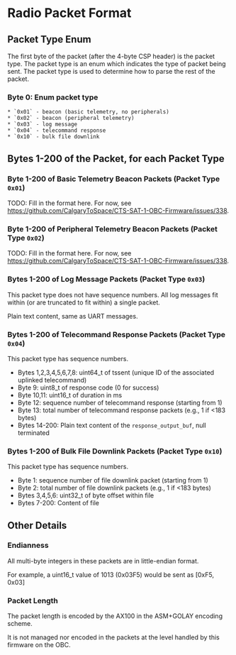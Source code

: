 # Radio Packet Format

## Packet Type Enum

The first byte of the packet (after the 4-byte CSP header) is the packet type. The packet type is an enum which indicates the type of packet being sent. The packet type is used to determine how to parse the rest of the packet.

### Byte 0: Enum packet type
    * `0x01` - beacon (basic telemetry, no peripherals)
    * `0x02` - beacon (peripheral telemetry)
    * `0x03` - log message
    * `0x04` - telecommand response
    * `0x10` - bulk file downlink

## Bytes 1-200 of the Packet, for each Packet Type

### Byte 1-200 of Basic Telemetry Beacon Packets (Packet Type `0x01`)

TODO: Fill in the format here. For now, see https://github.com/CalgaryToSpace/CTS-SAT-1-OBC-Firmware/issues/338.


### Byte 1-200 of Peripheral Telemetry Beacon Packets (Packet Type `0x02`)

TODO: Fill in the format here. For now, see https://github.com/CalgaryToSpace/CTS-SAT-1-OBC-Firmware/issues/338.

### Bytes 1-200 of Log Message Packets (Packet Type `0x03`)

This packet type does not have sequence numbers. All log messages fit within (or are truncated to fit within) a single packet.

Plain text content, same as UART messages.

### Bytes 1-200 of Telecommand Response Packets (Packet Type `0x04`)

This packet type has sequence numbers.

* Bytes 1,2,3,4,5,6,7,8: uint64_t of tssent (unique ID of the associated uplinked telecommand)
* Byte 9: uint8_t of response code (0 for success)
* Byte 10,11: uint16_t of duration in ms
* Byte 12: sequence number of telecommand response (starting from 1)
* Byte 13: total number of telecommand response packets (e.g., 1 if <183 bytes)
* Bytes 14-200: Plain text content of the `response_output_buf`, null terminated


### Bytes 1-200 of Bulk File Downlink Packets (Packet Type `0x10`)

This packet type has sequence numbers.

* Byte 1: sequence number of file downlink packet (starting from 1)
* Byte 2: total number of file downlink packets (e.g., 1 if <183 bytes)
* Bytes 3,4,5,6: uint32_t of byte offset within file
* Bytes 7-200: Content of file


## Other Details

### Endianness

All multi-byte integers in these packets are in little-endian format.

For example, a uint16_t value of 1013 (0x03F5) would be sent as [0xF5, 0x03]

### Packet Length

The packet length is encoded by the AX100 in the ASM+GOLAY encoding scheme.

It is not managed nor encoded in the packets at the level handled by this firmware on the OBC.
